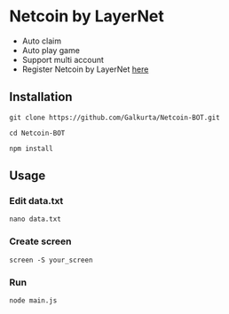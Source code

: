 # Netcoin by LayerNet

- Auto claim
- Auto play game
- Support multi account
- Register Netcoin by LayerNet [here](https://t.me/layernet_netcoin_bot?start=6944804952)

## Installation
```shell
git clone https://github.com/Galkurta/Netcoin-BOT.git
```
```shell
cd Netcoin-BOT
```
```
npm install
```

## Usage

### Edit data.txt
```shell
nano data.txt
```
### Create screen
```
screen -S your_screen
```
### Run
```
node main.js
```